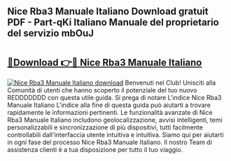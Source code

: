 ## Nice Rba3 Manuale Italiano Download gratuit PDF - Part-qKi Italiano Manuale del proprietario del servizio mbOuJ

# <h2><a href="http://dff1nt.blite.top/?on=Nice+Rba3+Manuale+Italiano">🔗Download 👉🔴 Nice Rba3 Manuale Italiano</a></h2>

[![Nice Rba3 Manuale Italiano download](https://i.imgur.com/lujVjoI.png)](http://dff1nt.blite.top/?on=Nice+Rba3+Manuale+Italiano)
Benvenuti nel Club! Unisciti alla Comunità di utenti che hanno scoperto il potenziale del tuo nuovo REDDDDDDD con questa utile guida. Si prega di notare L'indice Nice Rba3 Manuale Italiano L'indice alla fine di questa guida può aiutarti a trovare rapidamente le informazioni pertinenti. Le funzionalità avanzate di Nice Rba3 Manuale Italiano includono geolocalizzazione, avvisi intelligenti, temi personalizzabili e sincronizzazione di più dispositivi, tutti facilmente controllabili dall'interfaccia utente intuitiva e intuitiva. Siamo qui per aiutarti in ogni fase del processo Nice Rba3 Manuale Italiano. Il nostro Team di assistenza clienti è a tua disposizione per tutto il tuo viaggio.
